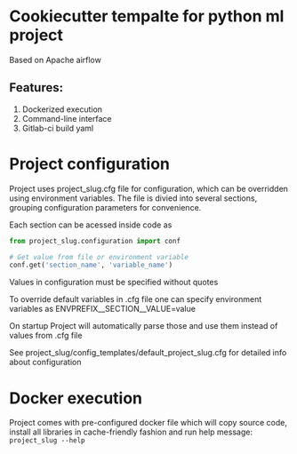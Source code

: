 Cookiecutter tempalte for python ml project
==================

Based on Apache airflow

Features:
----------------
1. Dockerized execution
2. Command-line interface
3. Gitlab-ci build yaml

Project configuration
============================

Project uses project_slug.cfg file for configuration, which can be overridden using environment variables.
The file is divied into several sections, grouping configuration parameters for convenience.

Each section can be acessed inside code as

```python
from project_slug.configuration import conf

# Get value from file or environment variable
conf.get('section_name', 'variable_name')
```

Values in configuration must be specified without quotes

To override default variables in .cfg file one can specify environment variables as
ENVPREFIX__SECTION__VALUE=value

On startup Project will automatically parse those and use them instead of values from .cfg file 

See project_slug/config_templates/default_project_slug.cfg for detailed info about configuration

Docker execution
============================

Project comes with pre-configured docker file which will copy source code, install all libraries in cache-friendly fashion and run help message: `project_slug --help`

